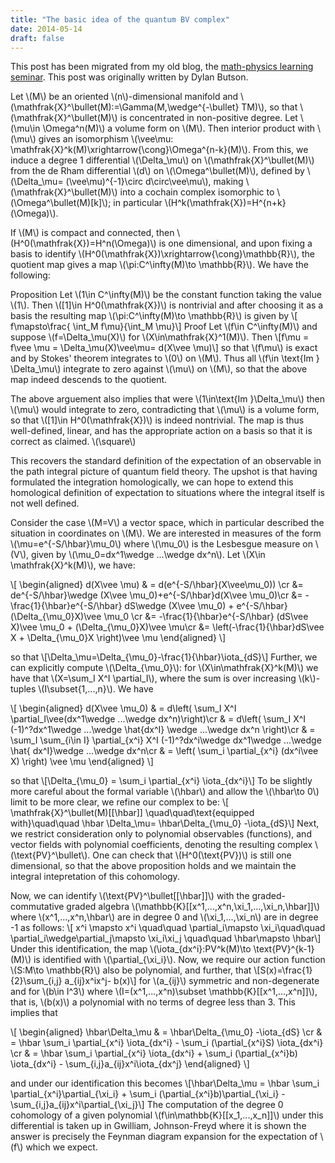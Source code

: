 ```yaml
---
title: "The basic idea of the quantum BV complex"
date: 2014-05-14
draft: false
---
```


This post has been migrated from my old blog, the [math-physics learning seminar](https://mathphysseminar.blogspot.com/). This post was originally written by Dylan Butson.

Let \\(M\\) be an oriented \\(n\\)-dimensional manifold and \\(\mathfrak{X}^\bullet(M):=\Gamma(M,\wedge^{-\bullet} TM)\\), so that \\(\mathfrak{X}^\bullet(M)\\) is concentrated in non-positive degree. Let \\(\mu\in \Omega^n(M)\\) a volume form on \\(M\\). Then interior product with \\(\mu\\) gives an isomorphism \\(\vee\mu: \mathfrak{X}^k(M)\xrightarrow{\cong}\Omega^{n-k}(M)\\). From this, we induce a degree 1 differential \\(\Delta_\mu\\) on \\(\mathfrak{X}^\bullet(M)\\) from the de Rham differential \\(d\\) on \\(\Omega^\bullet(M)\\), defined by \\(\Delta_\mu= (\vee\mu)^{-1}\circ d\circ\vee\mu\\), making \\(\mathfrak{X}^\bullet(M)\\) into a cochain complex isomorphic to \\(\Omega^\bullet(M)[k]\\); in particular \\(H^k(\mathfrak{X})=H^{n+k}(\Omega)\\).

If \\(M\\) is compact and connected, then \\(H^0(\mathfrak{X})=H^n(\Omega)\\) is one dimensional, and upon fixing a basis to identify \\(H^0(\mathfrak{X})\xrightarrow{\cong}\mathbb{R}\\), the quotient map gives a map \\(\pi:C^\infty(M)\to \mathbb{R}\\). We have the following:

Proposition Let \\(1\in C^\infty(M)\\) be the constant function taking the value \\(1\\). Then \\([1]\in H^0(\mathfrak{X})\\) is nontrivial and after choosing it as a basis the resulting map \\(\pi:C^\infty(M)\to \mathbb{R}\\) is given by \\[ f\mapsto\frac{ \int_M f\mu}{\int_M \mu}\\] Proof Let \\(f\in C^\infty(M)\\) and suppose \\(f=\Delta_\mu(X)\\) for \\(X\in\mathfrak{X}^1(M)\\). Then \\[f\mu = f\vee \mu = \Delta_\mu(X)\vee\mu= d(X\vee \mu)\\] so that \\(f\mu\\) is exact and by Stokes' theorem integrates to \\(0\\) on \\(M\\). Thus all \\(f\in \text{Im } \Delta_\mu\\) integrate to zero against \\(\mu\\) on \\(M\\), so that the above map indeed descends to the quotient.

The above arguement also implies that were \\(1\in\text{Im }\Delta_\mu\\) then \\(\mu\\) would integrate to zero, contradicting that \\(\mu\\) is a volume form, so that \\([1]\in H^0(\mathfrak{X})\\) is indeed nontrivial. The map is thus well-defined, linear, and has the appropriate action on a basis so that it is correct as claimed. \\(\square\\)

This recovers the standard definition of the expectation of an observable in the path integral picture of quantum field theory. The upshot is that having formulated the integration homologically, we can hope to extend this homological definition of expectation to situations where the integral itself is not well defined.

Consider the case \\(M=V\\) a vector space, which in particular described the situation in coordinates on \\(M\\). We are interested in measures of the form \\(\mu=e^{-S/\hbar}\mu_0\\) where \\(\mu_0\\) is the Lesbesgue measure on \\(V\\), given by \\(\mu_0=dx^1\wedge ...\wedge dx^n\\). Let \\(X\in \mathfrak{X}^k(M)\\), we have:

\\[ \\begin{aligned} d(X\vee \mu) & = d(e^{-S/\hbar}(X\vee\mu_0)) \cr
&= de^{-S/\hbar}\wedge (X\vee \mu_0)+e^{-S/\hbar}d(X\vee \mu_0)\cr
&= -\frac{1}{\hbar}e^{-S/\hbar} dS\wedge (X\vee \mu_0) + e^{-S/\hbar} (\Delta_{\mu_0}X)\vee \mu_0 \cr
&= -\frac{1}{\hbar}e^{-S/\hbar} (dS\vee X)\vee \mu_0 + (\Delta_{\mu_0}X)\vee \mu\cr
&= \left(-\frac{1}{\hbar}dS\vee X + \Delta_{\mu_0}X \right)\vee \mu
\\end{aligned} \\]

so that \\[\Delta_\mu=\Delta_{\mu_0}-\frac{1}{\hbar}\iota_{dS}\\] Further, we can explicitly compute \\(\Delta_{\mu_0}\\): for \\(X\in\mathfrak{X}^k(M)\\) we have that \\(X=\sum_I X^I \partial_I\\), where the sum is over increasing \\(k\\)-tuples \\(I\subset\{1,...,n\}\\). We have

\\[ \\begin{aligned}
d(X\vee \mu_0) & = d\left( \sum_I X^I \partial_I\vee(dx^1\wedge ...\wedge dx^n)\right)\cr
& = d\left( \sum_I X^I (-1)^?dx^1\wedge ...\wedge \hat{dx^I} \wedge ...\wedge dx^n \right)\cr
& = \sum_I \sum_{i\in I} \partial_{x^i} X^I (-1)^?dx^i\wedge dx^1\wedge ...\wedge \hat{ dx^I}\wedge ...\wedge dx^n\cr
& = \left( \sum_i \partial_{x^i} (dx^i\vee X) \right) \vee \mu
\\end{aligned} \\]

so that \\[\Delta_{\mu_0} = \sum_i \partial_{x^i} \iota_{dx^i}\\] To be slightly more careful about the formal variable \\(\hbar\\) and allow the \\(\hbar\to 0\\) limit to be more clear, we refine our complex to be:
\\[ \mathfrak{X}^\bullet(M)[[\hbar]] \quad\quad\text{equipped with}\quad\quad \hbar \Delta_\mu= \hbar\Delta_{\mu_0} -\iota_{dS}\\]
Next, we restrict consideration only to polynomial observables (functions), and vector fields with polynomial coefficients, denoting the resulting complex \\(\text{PV}^\bullet\\). One can check that \\(H^0(\text{PV})\\) is still one dimensional, so that the above proposition holds and we maintain the integral intepretation of this cohomology.

Now, we can identify \\(\text{PV}^\bullet[[\hbar]]\\) with the graded-commutative graded algebra \\(\mathbb{K}[[x^1,...,x^n,\xi_1,...,\xi_n,\hbar]]\\) where \\(x^1,...,x^n,\hbar\\) are in degree 0 and \\(\xi_1,...,\xi_n\\) are in degree -1 as follows: \\[ x^i \mapsto x^i \quad\quad \partial_i\mapsto \xi_i\quad\quad \partial_i\wedge\partial_j\mapsto \xi_i\xi_j \quad\quad \hbar\mapsto \hbar\\] Under this identification, the map \\(\iota_{dx^i}:PV^k(M)\to \text{PV}^{k-1}(M)\\) is identified with \\(\partial_{\xi_i}\\). Now, we require our action function \\(S:M\to \mathbb{R}\\) also be polynomial, and further, that \\[S(x)=\frac{1}{2}\sum_{i,j} a_{ij}x^ix^j- b(x)\\] for \\(a_{ij}\\) symmetric and non-degenerate and for \\(b\in I^3\\) where \\(I=(x^1,...,x^n)\subset \mathbb{K}[[x^1,...,x^n]]\\), that is, \\(b(x)\\) a polynomial with no terms of degree less than 3. This implies that

\\[ \\begin{aligned}
\hbar\Delta_\mu & = \hbar\Delta_{\mu_0} -\iota_{dS} \cr
& = \hbar \sum_i \partial_{x^i} \iota_{dx^i} - \sum_i (\partial_{x^i}S) \iota_{dx^i} \cr
& = \hbar \sum_i \partial_{x^i} \iota_{dx^i} + \sum_i (\partial_{x^i}b) \iota_{dx^i} - \sum_{i,j}a_{ij}x^i\iota_{dx^j}
\\end{aligned} \\]

and under our identification this becomes \\[\hbar\Delta_\mu = \hbar \sum_i \partial_{x^i}\partial_{\xi_i} + \sum_i (\partial_{x^i}b)\partial_{\xi_i} - \sum_{i,j}a_{ij}x^i\partial_{\xi_j}\\] The computation of the degree 0 cohomology of a given polynomial \\(f\in\mathbb{K}[[x_1,...,x_n]]\\) under this differential is taken up in Gwilliam, Johnson-Freyd where it is shown the answer is precisely the Feynman diagram expansion for the expectation of \\(f\\) which we expect.
